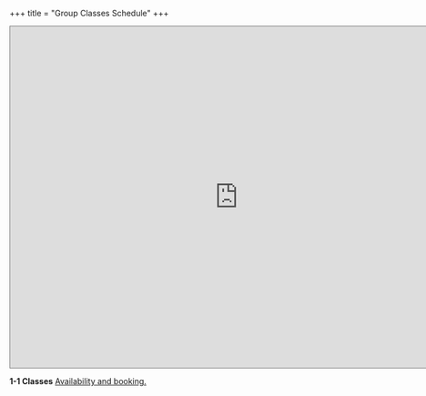 +++
title = "Group Classes Schedule"
+++

<div class="container">

<iframe src="https://calendar.google.com/calendar/embed?height=600&wkst=1&bgcolor=%23B39DDB&ctz=America%2FNew_York&showTabs=1&mode=MONTH&title=Blue%20Ridge%20Boost%20Group%20Classes&src=Y19xcTlyMHU1dGZkZXIwcTZwZzUwNjNzMXZ0b0Bncm91cC5jYWxlbmRhci5nb29nbGUuY29t&color=%237986CB" style="border:solid 1px #777" width="800" height="600" frameborder="0" scrolling="no"></iframe>

**1-1 Classes**  <a href="https://blueridgeboost.youcanbook.me/">Availability and booking.</a>
</div>